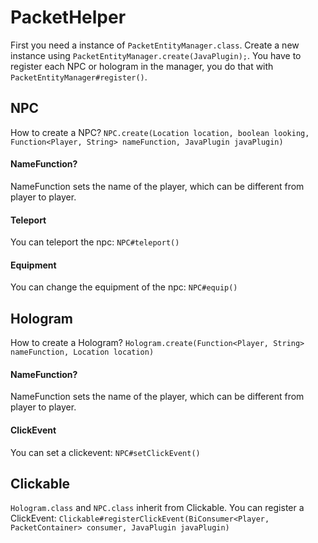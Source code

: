 # PacketHelper
First you need a instance of `PacketEntityManager.class`.
Create a new instance using `PacketEntityManager.create(JavaPlugin);`.
You have to register each NPC or hologram in the manager, you do that with `PacketEntityManager#register()`.

## NPC
How to create a NPC?
`NPC.create(Location location, boolean looking, Function<Player, String> nameFunction, JavaPlugin javaPlugin)`

#### NameFunction?
NameFunction sets the name of the player, which can be different from player to player.

#### Teleport
You can teleport the npc: `NPC#teleport()`

#### Equipment
You can change the equipment of the npc: `NPC#equip()`

## Hologram
How to create a Hologram?
`Hologram.create(Function<Player, String> nameFunction, Location location)`

#### NameFunction?
NameFunction sets the name of the player, which can be different from player to player.

#### ClickEvent
You can set a clickevent: `NPC#setClickEvent()`

## Clickable
`Hologram.class` and `NPC.class` inherit from Clickable.
You can register a ClickEvent: `Clickable#registerClickEvent(BiConsumer<Player, PacketContainer> consumer, JavaPlugin javaPlugin)`